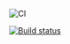 ![CI](https://github.com/ivangol739/RJS_4/actions/workflows/web.yml/badge.svg)

[![Build status](https://ci.appveyor.com/api/projects/status/ajf03iqphuh2jpjw?svg=true)](https://ci.appveyor.com/project/ivangol739/rjs-4)

